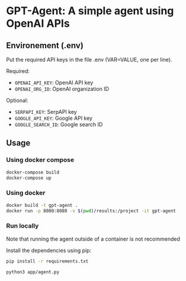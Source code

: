 # GPT-Agent: A simple agent using OpenAI APIs

## Environement (.env)
Put the required API keys in the file .env (VAR=VALUE, one per line).

Required:
- `OPENAI_API_KEY`: OpenAI API key
- `OPENAI_ORG_ID`: OpenAI organization ID

Optional:
- `SERPAPI_KEY`: SerpAPI key
- `GOOGLE_API_KEY`: Google API key
- `GOOGLE_SEARCH_ID`: Google search ID

## Usage

### Using docker compose
```bash
docker-compose build
docker-compose up
```

### Using docker
```bash
docker build -t gpt-agent .
docker run -p 8080:8080 -v $(pwd)/results:/project -it gpt-agent
```

### Run locally
Note that running the agent outside of a container is not recommended

Install the dependencies using pip:
```bash
pip install -r requirements.txt
```

```bash
python3 app/agent.py
```

